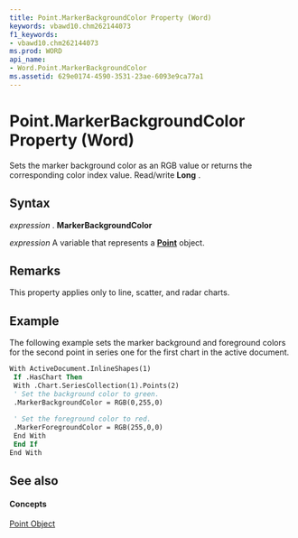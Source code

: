 ```yaml
---
title: Point.MarkerBackgroundColor Property (Word)
keywords: vbawd10.chm262144073
f1_keywords:
- vbawd10.chm262144073
ms.prod: WORD
api_name:
- Word.Point.MarkerBackgroundColor
ms.assetid: 629e0174-4590-3531-23ae-6093e9ca77a1
---
```



# Point.MarkerBackgroundColor Property (Word)

Sets the marker background color as an RGB value or returns the corresponding color index value. Read/write  **Long** .


## Syntax

 _expression_ . **MarkerBackgroundColor**

 _expression_ A variable that represents a **[Point](point-object-word.md)** object.


## Remarks

This property applies only to line, scatter, and radar charts. 


## Example

The following example sets the marker background and foreground colors for the second point in series one for the first chart in the active document.


```vb
With ActiveDocument.InlineShapes(1) 
 If .HasChart Then 
 With .Chart.SeriesCollection(1).Points(2) 
 ' Set the background color to green. 
 .MarkerBackgroundColor = RGB(0,255,0) 
 
 ' Set the foreground color to red. 
 .MarkerForegroundColor = RGB(255,0,0) 
 End With 
 End If 
End With 

```


## See also


#### Concepts


[Point Object](point-object-word.md)

